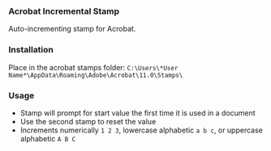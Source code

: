 ### Acrobat Incremental Stamp
Auto-incrementing stamp for Acrobat. 

### Installation
Place in the acrobat stamps folder: `C:\Users\*User Name*\AppData\Roaming\Adobe\Acrobat\11.0\Stamps\`

### Usage
- Stamp will prompt for start value the first time it is used in a document
- Use the second stamp to reset the value
- Increments numerically `1 2 3`, lowercase alphabetic `a b c`, or uppercase alphabetic `A B C`


